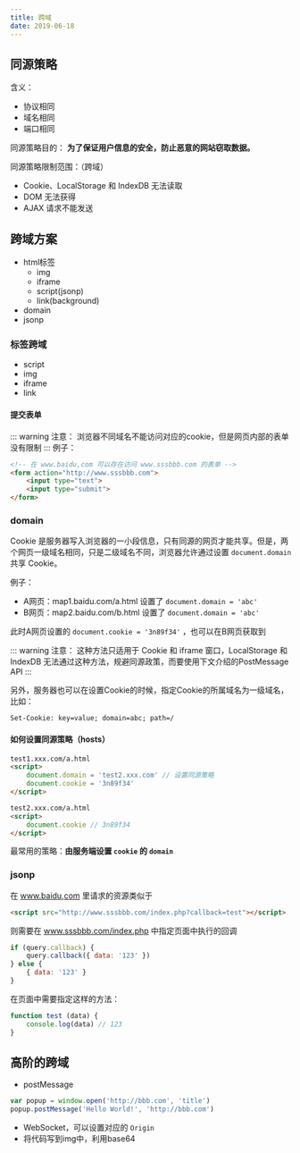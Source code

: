 ```yaml
---
title: 跨域
date: 2019-06-18
---
```


## 同源策略
含义：
+ 协议相同
+ 域名相同
+ 端口相同

同源策略目的： **为了保证用户信息的安全，防止恶意的网站窃取数据。**

同源策略限制范围：（跨域）
+ Cookie、LocalStorage 和 IndexDB 无法读取
+ DOM 无法获得
+ AJAX 请求不能发送

## 跨域方案
+ html标签
    + img
    + iframe
    + script(jsonp)
    + link(background)
+ domain
+ jsonp

### 标签跨域
+ script
+ img
+ iframe
+ link

#### 提交表单
::: warning 注意：
浏览器不同域名不能访问对应的cookie，但是网页内部的表单没有限制
:::
例子：
```html
<!-- 在 www.baidu,com 可以存在访问 www.sssbbb.com 的表单 -->
<form action="http://www.sssbbb.com">
    <input type="text">
    <input type="submit">
</form>
```

### domain
Cookie 是服务器写入浏览器的一小段信息，只有同源的网页才能共享。但是，两个网页一级域名相同，只是二级域名不同，浏览器允许通过设置 `document.domain` 共享 Cookie。

例子：
+ A网页：map1.baidu.com/a.html 设置了 `document.domain = 'abc'`
+ B网页：map2.baidu.com/b.html 设置了 `document.domain = 'abc'`

此时A网页设置的 `document.cookie = '3n89f34'` ，也可以在B网页获取到

::: warning 注意：
这种方法只适用于 Cookie 和 iframe 窗口，LocalStorage 和 IndexDB 无法通过这种方法，规避同源政策，而要使用下文介绍的PostMessage API
:::

另外，服务器也可以在设置Cookie的时候，指定Cookie的所属域名为一级域名，比如：
```
Set-Cookie: key=value; domain=abc; path=/
```

#### 如何设置同源策略（hosts）
```html
test1.xxx.com/a.html
<script>
    document.domain = 'test2.xxx.com' // 设置同源策略
    document.cookie = '3n89f34'
</script>

```

```html
test2.xxx.com/a.html
<script>
    document.cookie // 3n89f34
</script>
```

最常用的策略：**由服务端设置 `cookie` 的 `domain`**

### jsonp
在 www.baidu,com 里请求的资源类似于   
```html
<script src="http://www.sssbbb.com/index.php?callback=test"></script>
```
则需要在 www.sssbbb.com/index.php 中指定页面中执行的回调
```js
if (query.callback) {
    query.callback({ data: '123' })
} else {
    { data: '123' }
}
```
在页面中需要指定这样的方法：
```js
function test (data) {
    console.log(data) // 123
}
```

## 高阶的跨域
+ postMessage
```js
var popup = window.open('http://bbb.com', 'title')
popup.postMessage('Hello World!', 'http://bbb.com')
```
+ WebSocket，可以设置对应的 `Origin`
+ 将代码写到img中，利用base64